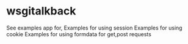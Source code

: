 # wsgitalkback

See examples app for, 
Examples for using session
Examples for using cookie
Examples for using formdata for get,post requests





